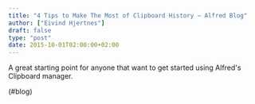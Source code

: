 ```yaml
---
title: "4 Tips to Make The Most of Clipboard History – Alfred Blog"
author: ["Eivind Hjertnes"]
draft: false
type: "post"
date: 2015-10-01T02:00:00+02:00
---
```


A great starting point for anyone that want to get started using
Alfred's Clipboard manager.

(#blog)
